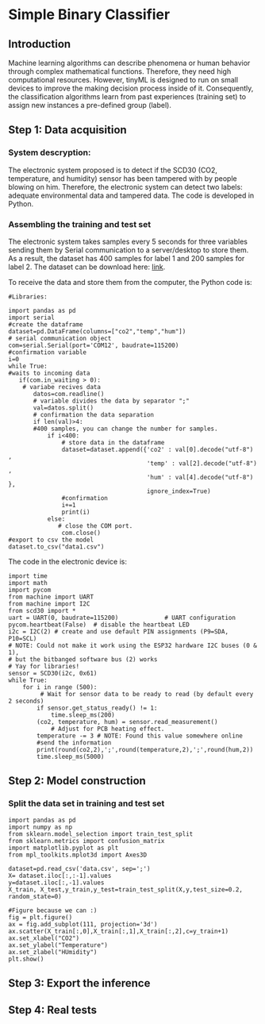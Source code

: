 # Simple Binary Classifier #

## Introduction ##

Machine learning algorithms can describe phenomena or human behavior through complex mathematical functions. Therefore, they need high computational resources. However, tinyML is designed to run on small devices to improve the making decision process inside of it. Consequently, the classification algorithms learn from past experiences 
(training set) to assign new instances a pre-defined group (label). 

## Step 1: Data acquisition ##

### System descryption: ###

The electronic system proposed is to detect if the SCD30 (CO2, temperature, and humidity) sensor has been tampered with by people blowing on him. Therefore, the electronic system can detect two labels: adequate environmental data and tampered data. The code is developed in Python. 

### Assembling the training and test set ###
 The electronic system takes samples every 5 seconds for three variables sending them by Serial communication to a server/desktop to store them. As a result, the dataset has 400 samples for label 1 and 200 samples for label 2. The dataset can be download here: [link](https://github.com/puldavid87/PYCOM/blob/main/8.%20ML/Simple%20Classifier/data.csv).
 
 To receive the data and store them from the computer, the Python code is:
 ```
#Libraries:

import pandas as pd
import serial 
#create the dataframe
dataset=pd.DataFrame(columns=["co2","temp","hum"])
# serial communication object
com=serial.Serial(port='COM12', baudrate=115200)
#confirmation variable
i=0
while True:
#waits to incoming data
    if(com.in_waiting > 0):
     # variabe recives data
        datos=com.readline()
        # variable divides the data by separator ";"
        val=datos.split()
        # confirmation the data separation
        if len(val)>4:
        #400 samples, you can change the number for samples.
            if i<400:
                # store data in the dataframe
                dataset=dataset.append({'co2' : val[0].decode("utf-8") , 
                                        'temp' : val[2].decode("utf-8") ,
                                        'hum' : val[4].decode("utf-8") },
                                        ignore_index=True)
                #confirmation
                i+=1
                print(i)
            else:
               # close the COM port.
                com.close()
#export to csv the model
dataset.to_csv("data1.csv")
 ```
The code in the electronic device is:

```
import time
import math
import pycom
from machine import UART                    
from machine import I2C
from scd30 import *
uart = UART(0, baudrate=115200)             # UART configuration
pycom.heartbeat(False)  # disable the heartbeat LED
i2c = I2C(2) # create and use default PIN assignments (P9=SDA, P10=SCL)
# NOTE: Could not make it work using the ESP32 hardware I2C buses (0 & 1), 
# but the bitbanged software bus (2) works
# Yay for libraries!
sensor = SCD30(i2c, 0x61)
while True:
    for i in range (500):
         # Wait for sensor data to be ready to read (by default every 2 seconds)
        if sensor.get_status_ready() != 1:
            time.sleep_ms(200)
        (co2, temperature, hum) = sensor.read_measurement()
            # Adjust for PCB heating effect. 
        temperature -= 3 # NOTE: Found this value somewhere online
        #send the information
        print(round(co2,2),';',round(temperature,2),';',round(hum,2))
        time.sleep_ms(5000)
```

## Step 2: Model construction ##

### Split the data set in training and test set ###
```
import pandas as pd
import numpy as np
from sklearn.model_selection import train_test_split
from sklearn.metrics import confusion_matrix
import matplotlib.pyplot as plt
from mpl_toolkits.mplot3d import Axes3D

dataset=pd.read_csv('data.csv', sep=';')
X= dataset.iloc[:,:-1].values
y=dataset.iloc[:,-1].values
X_train, X_test,y_train,y_test=train_test_split(X,y,test_size=0.2, random_state=0)

#Figure because we can :)
fig = plt.figure()
ax = fig.add_subplot(111, projection='3d')
ax.scatter(X_train[:,0],X_train[:,1],X_train[:,2],c=y_train+1)
ax.set_xlabel("CO2")
ax.set_ylabel("Temperature")
ax.set_zlabel("HUmidity")
plt.show()
```
## Step 3: Export the inference ## 
## Step 4: Real tests ## 
